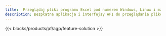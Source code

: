 ```yaml
---
title:  Przeglądaj pliki programu Excel pod numerem Windows, Linux i macOS
description: Bezpłatna aplikacja i interfejsy API do przeglądania plików XLS, XLSX, XLSB, XLT, XLTX, XLTM, XLSM i ODS
---
```

{{< blocks/products/pf/agp/feature-solution >}} 


